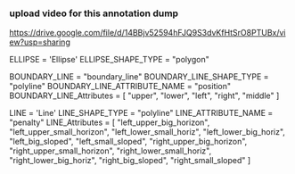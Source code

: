 ### upload video for this annotation dump
https://drive.google.com/file/d/14BBjv52594hFJQ9S3dvKfHtSrO8PTUBx/view?usp=sharing

ELLIPSE = 'Ellipse'
ELLIPSE_SHAPE_TYPE = "polygon"

BOUNDARY_LINE = "boundary_line"
BOUNDARY_LINE_SHAPE_TYPE = "polyline"
BOUNDARY_LINE_ATTRIBUTE_NAME = "position"
BOUNDARY_LINE_Attributes = [
    "upper",
    "lower",
    "left",
    "right",
    "middle"
]

LINE = 'Line'
LINE_SHAPE_TYPE = "polyline"
LINE_ATTRIBUTE_NAME = "penalty"
LINE_Attributes = [
    "left_upper_big_horizon",
    "left_upper_small_horizon",
    "left_lower_small_horiz",
    "left_lower_big_horiz",
    "left_big_sloped",
    "left_small_sloped",
    "right_upper_big_horizon",
    "right_upper_small_horizon",
    "right_lower_small_horiz",
    "right_lower_big_horiz",
    "right_big_sloped",
    "right_small_sloped"
]
